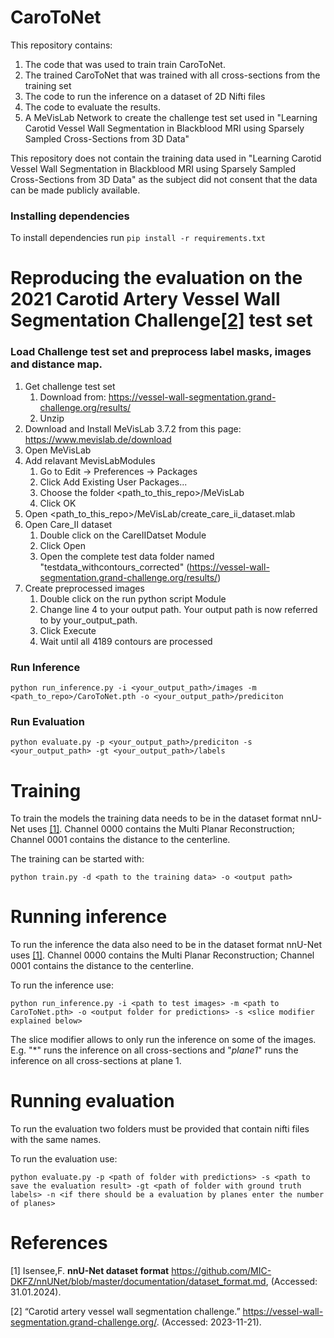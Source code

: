 # CaroToNet

This repository contains: 
1. The code that was used to train train CaroToNet.
2. The trained CaroToNet that was trained with all cross-sections from the training set
3. The code to run the inference on a dataset of 2D Nifti files
4. The code to evaluate the results.
5. A MeVisLab Network to create the challenge test set used in "Learning Carotid Vessel Wall Segmentation in Blackblood MRI using Sparsely Sampled Cross-Sections from 3D Data" 

This repository does not contain the training data used in "Learning Carotid Vessel Wall Segmentation in Blackblood MRI using Sparsely Sampled Cross-Sections from 3D Data" as the subject did not consent that the data can be made publicly available.

### Installing dependencies
To install dependencies run ```pip install -r requirements.txt```

# Reproducing the evaluation on the 2021 Carotid Artery Vessel Wall Segmentation Challenge[[2]](#2) test set

### Load Challenge test set and preprocess label masks, images and distance map.

1. Get challenge test set
   1. Download from: https://vessel-wall-segmentation.grand-challenge.org/results/
   2. Unzip
2. Download and Install MeVisLab 3.7.2 from this page: https://www.mevislab.de/download 
3. Open MeVisLab
4. Add relavant MevisLabModules
   1. Go to Edit -> Preferences -> Packages
   2. Click Add Existing User Packages... 
   3. Choose the folder <path_to_this_repo>/MeVisLab
   4. Click OK
5. Open <path_to_this_repo>/MeVisLab/create_care_ii_dataset.mlab
6. Open Care_II dataset
   1. Double click on the CareIIDatset Module
   2. Click Open
   3. Open the complete test data folder named "testdata_withcontours_corrected" (https://vessel-wall-segmentation.grand-challenge.org/results/)
7. Create preprocessed images
   1. Double click on the run python script Module
   2. Change line 4 to your output path. Your output path is now referred to by your_output_path.
   3. Click Execute
   4. Wait until all 4189 contours are processed

### Run Inference 
````python run_inference.py -i <your_output_path>/images -m <path_to_repo>/CaroToNet.pth -o <your_output_path>/prediciton````

### Run Evaluation
````python evaluate.py -p <your_output_path>/prediciton -s <your_output_path> -gt <your_output_path>/labels````




# Training
To train the models the training data needs to be in the dataset format nnU-Net uses [[1]](#1). Channel 0000 contains the Multi Planar Reconstruction; Channel 0001 contains the distance to the centerline. 

The training can be started with:

```python train.py -d <path to the training data> -o <output path>```

# Running inference
To run the inference the data also need to be in the dataset format nnU-Net uses [[1]](#1). Channel 0000 contains the Multi Planar Reconstruction; Channel 0001 contains the distance to the centerline.

To run the inference use:

```
python run_inference.py -i <path to test images> -m <path to CaroToNet.pth> -o <output folder for predictions> -s <slice modifier explained below>
```

The slice modifier allows to only run the inference on some of the images. E.g. "*" runs the inference on all cross-sections and "*plane1*" runs the inference on all cross-sections at plane 1. 

# Running evaluation

To run the evaluation two folders must be provided that contain nifti files with the same names.

To run the evaluation use:
```
python evaluate.py -p <path of folder with predictions> -s <path to save the evaluation result> -gt <path of folder with ground truth labels> -n <if there should be a evaluation by planes enter the number of planes>
```



# References
<a id="1">[1]</a> 
Isensee,F. **nnU-Net dataset format** https://github.com/MIC-DKFZ/nnUNet/blob/master/documentation/dataset_format.md, (Accessed: 31.01.2024).

<a id="2">[2]</a> 
 “Carotid artery vessel wall segmentation challenge.” https://vessel-wall-segmentation.grand-challenge.org/. (Accessed: 2023-11-21).